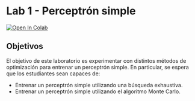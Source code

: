 # Lab 1 - Perceptrón simple
[![Open In Colab](https://colab.research.google.com/assets/colab-badge.svg)](https://colab.research.google.com/github/FCEIA-AAII/lab1/blob/main/lab1.ipynb)

## Objetivos

El objetivo de este laboratorio es experimentar con distintos métodos de optimización para entrenar un perceptrón simple. En particular, se espera que los estudiantes sean capaces de:

- Entrenar un perceptrón simple utilizando una búsqueda exhaustiva.
- Entrenar un perceptrón simple utilizando el algoritmo Monte Carlo.


